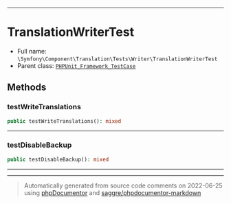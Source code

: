 ***

# TranslationWriterTest





* Full name: `\Symfony\Component\Translation\Tests\Writer\TranslationWriterTest`
* Parent class: [`PHPUnit_Framework_TestCase`](../../../../../PHPUnit_Framework_TestCase.md)




## Methods


### testWriteTranslations



```php
public testWriteTranslations(): mixed
```











***

### testDisableBackup



```php
public testDisableBackup(): mixed
```











***


***
> Automatically generated from source code comments on 2022-06-25 using [phpDocumentor](http://www.phpdoc.org/) and [saggre/phpdocumentor-markdown](https://github.com/Saggre/phpDocumentor-markdown)
